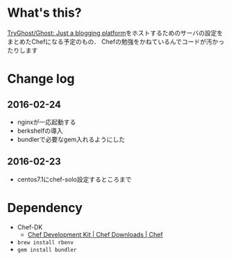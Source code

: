 # What's this?
[TryGhost/Ghost: Just a blogging platform](https://github.com/TryGhost/Ghost)をホストするためのサーバの設定をまとめたChefになる予定のもの．
Chefの勉強をかねているんでコードが汚かったりします

# Change log
## 2016-02-24
- nginxが一応起動する
- berkshelfの導入
- bundlerで必要なgem入れるようにした

## 2016-02-23
- centos7.1にchef-solo設定するところまで

# Dependency
- Chef-DK
  - [Chef Development Kit | Chef Downloads | Chef](https://downloads.chef.io/chef-dk/)
- `brew install rbenv`
- `gem install bundler`
